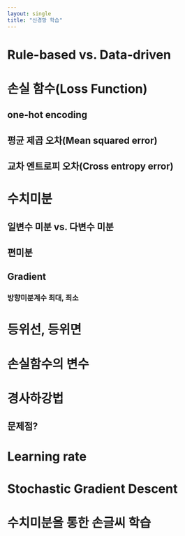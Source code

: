 ```yaml
---
layout: single
title: "신경망 학습"
---
```


# Rule-based vs. Data-driven  

# 손실 함수(Loss Function)  

## one-hot encoding  

## 평균 제곱 오차(Mean squared error)  

## 교차 엔트로피 오차(Cross entropy error)  

# 수치미분  

## 일변수 미분 vs. 다변수 미분  

## 편미분  

## Gradient  

### 방향미분계수 최대, 최소

# 등위선, 등위면  

# 손실함수의 변수  

# 경사하강법  

## 문제점?  

# Learning rate

# Stochastic Gradient Descent

# 수치미분을 통한 손글씨 학습











